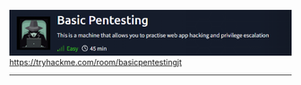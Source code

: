 ![Basic Pentesting/img/Header.png](https://github.com/h3r37ix/THM-Walkthroughs/blob/main/Basic%20Pentesting/img/Header.png)
https://tryhackme.com/room/basicpentestingjt

---





